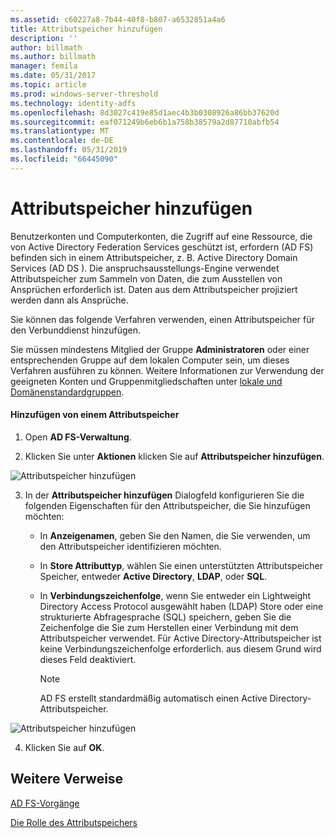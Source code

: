```yaml
---
ms.assetid: c60227a8-7b44-40f8-b807-a6532851a4a6
title: Attributspeicher hinzufügen
description: ''
author: billmath
ms.author: billmath
manager: femila
ms.date: 05/31/2017
ms.topic: article
ms.prod: windows-server-threshold
ms.technology: identity-adfs
ms.openlocfilehash: 8d3027c419e85d1aec4b3b0308926a86bb37620d
ms.sourcegitcommit: eaf071249b6eb6b1a758b38579a2d87710abfb54
ms.translationtype: MT
ms.contentlocale: de-DE
ms.lasthandoff: 05/31/2019
ms.locfileid: "66445090"
---
```

# <a name="add-an-attribute-store"></a>Attributspeicher hinzufügen


Benutzerkonten und Computerkonten, die Zugriff auf eine Ressource, die von Active Directory Federation Services geschützt ist, erfordern \(AD FS\) befinden sich in einem Attributspeicher, z. B. Active Directory Domain Services \(AD DS \). Die anspruchsausstellungs-Engine verwendet Attributspeicher zum Sammeln von Daten, die zum Ausstellen von Ansprüchen erforderlich ist. Daten aus dem Attributspeicher projiziert werden dann als Ansprüche.  
  
Sie können das folgende Verfahren verwenden, einen Attributspeicher für den Verbunddienst hinzufügen.  
  
Sie müssen mindestens Mitglied der Gruppe **Administratoren** oder einer entsprechenden Gruppe auf dem lokalen Computer sein, um dieses Verfahren ausführen zu können.  Weitere Informationen zur Verwendung der geeigneten Konten und Gruppenmitgliedschaften unter [lokale und Domänenstandardgruppen](https://go.microsoft.com/fwlink/?LinkId=83477).   
  
#### <a name="to-add-an-attribute-store"></a>Hinzufügen von einem Attributspeicher  
  
1.  Open **AD FS-Verwaltung**.  
  
2.  Klicken Sie unter **Aktionen** klicken Sie auf **Attributspeicher hinzufügen**.  

![Attributspeicher hinzufügen](media/Add-an-Attribute-Store/addstore1.PNG)
  
3. In der **Attributspeicher hinzufügen** Dialogfeld konfigurieren Sie die folgenden Eigenschaften für den Attributspeicher, die Sie hinzufügen möchten:  
  
   -   In **Anzeigenamen**, geben Sie den Namen, die Sie verwenden, um den Attributspeicher identifizieren möchten.  
  
   -   In **Store Attributtyp**, wählen Sie einen unterstützten Attributspeicher Speicher, entweder **Active Directory**, **LDAP**, oder **SQL**.  
  
   -   In **Verbindungszeichenfolge**, wenn Sie entweder ein Lightweight Directory Access Protocol ausgewählt haben \(LDAP\) Store oder eine strukturierte Abfragesprache \(SQL\) speichern, geben Sie die Zeichenfolge die Sie zum Herstellen einer Verbindung mit dem Attributspeicher verwendet. Für Active Directory-Attributspeicher ist keine Verbindungszeichenfolge erforderlich. aus diesem Grund wird dieses Feld deaktiviert.  
  
       > [!NOTE]  
       > AD FS erstellt standardmäßig automatisch einen Active Directory-Attributspeicher.  
 
![Attributspeicher hinzufügen](media/Add-an-Attribute-Store/addstore2.PNG) 

4. Klicken Sie auf **OK**.  
  
## <a name="additional-references"></a>Weitere Verweise  

[AD FS-Vorgänge](../../ad-fs/AD-FS-2016-Operations.md)
  
[Die Rolle des Attributspeichers](../../ad-fs/technical-reference/The-Role-of-Attribute-Stores.md)  
